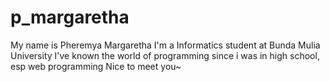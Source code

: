 # p_margaretha
My name is Pheremya Margaretha
I'm a Informatics student at Bunda Mulia University
I've known the world of programming since i was in high school, esp web programming
Nice to meet you~

